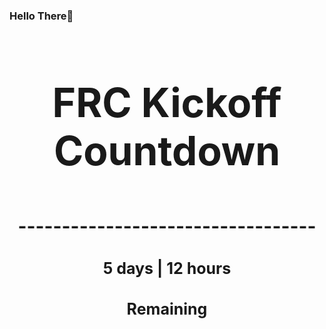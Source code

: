 ### Hello There👋

<!---START-TIMER--->
<h3 align='center' style='font-size: 64px;'>FRC Kickoff Countdown</h3>
<h3 align='center' style='font-size: 30px;'>----------------------------------</h3>
<h3 align='center' style='font-size: 25px;'>5 days | 12 hours</h3>
<h3 align='center' style='font-size: 25px;'>Remaining</h3>
<!---END-TIMER--->
